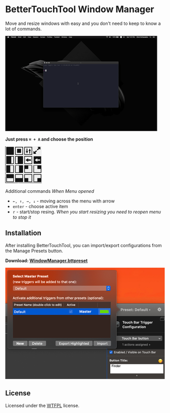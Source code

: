 # BetterTouchTool Window Manager

Move and resize windows with easy and you don't need to keep to know a lot of commands.

![Window manager preview](img/preview.gif)  

**Just press `⌘ + A` and choose the position**

![Window manager menu](img/menu.png)  


Additional commands
*When Menu opened*

* `←, ↑, →, ↓` - moving across the menu with arrow
* `enter` - choose active item
* `r` - start/stop resing. *When you start resizing you need to reopen menu to stop it*

## Installation

After installing BetterTouchTool, you can import/export configurations from the Manage Presets button.

**Download: [WindowManager.bttpreset](WindowManager.bttpreset)**

![Screenshot](https://raw.githubusercontent.com/vas3k/btt-touchbar-presets/master/static/install.jpg?raw=true)

## License

Licensed under the [WTFPL](http://www.wtfpl.net/) license.